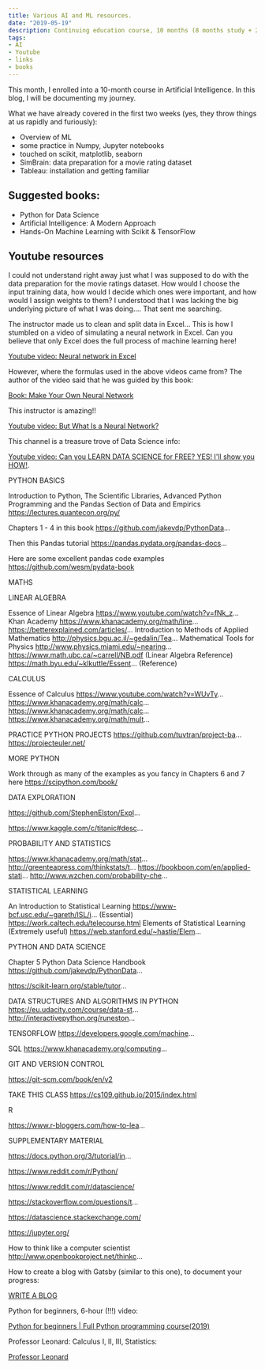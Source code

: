 ```yaml
---
title: Various AI and ML resources.
date: "2019-05-19"
description: Continuing education course, 10 months (8 months study + 2 months internship).
tags: 
- AI
- Youtube
- links
- books
---
```

This month, I enrolled into a 10-month course in Artificial Intelligence. In this blog, I will be documenting my journey. 

What we have already covered in the first two weeks (yes, they throw things at us rapidly and furiously):

- Overview of ML
- some practice in Numpy, Jupyter notebooks 
- touched on scikit, matplotlib, seaborn 
- SimBrain: data preparation for a movie rating dataset
- Tableau: installation and getting familiar

## Suggested books:

- Python for Data Science
- Artificial Intelligence: A Modern Approach
- Hands-On Machine Learning with Scikit & TensorFlow

## Youtube resources

I could not understand right away just what I was supposed to do with the data preparation for the movie ratings dataset. How would I choose the input training data, how would I decide which ones were important, and how would I assign weights to them? I understood that I was lacking the big underlying picture of what I was doing.... That sent me searching. 

The instructor made us to clean and split data in Excel... This is how I stumbled on a video of simulating a neural network in Excel. Can you believe that only Excel does the full process of machine learning here!

[Youtube video: Neural network in Excel](https://www.youtube.com/watch?v=7gV6mb2Y3P0)

However, where the formulas used in the above videos came from? The author of the video said that he was guided by this book:

[Book: Make Your Own Neural Network](https://www.amazon.ca/Make-Your-Own-Neural-Network/dp/1530826608/ref=sr_1_1?crid=1NXDRWJW30KXR&keywords=make+your+own+neural+network&qid=1558320798&s=gateway&sprefix=make+your+own+%2Caps%2C137&sr=8-1)

This instructor is amazing!!

[Youtube video: But What Is a Neural Network?](https://www.youtube.com/watch?v=aircAruvnKk)

This channel is a treasure trove of Data Science info:

[Youtube video: Can you LEARN DATA SCIENCE for FREE? YES! I'll show you HOW!](https://www.youtube.com/watch?v=eTxyviU0Ddo).

PYTHON BASICS

Introduction to Python, The Scientific Libraries, Advanced Python Programming and the Pandas Section of Data and Empirics https://lectures.quantecon.org/py/

Chapters 1 - 4 in this book https://github.com/jakevdp/PythonData...

Then this Pandas tutorial https://pandas.pydata.org/pandas-docs...

Here are some excellent pandas code examples https://github.com/wesm/pydata-book


MATHS


LINEAR ALGEBRA 

Essence of Linear Algebra https://www.youtube.com/watch?v=fNk_z...
Khan Academy https://www.khanacademy.org/math/line...
https://betterexplained.com/articles/...
Introduction to Methods of Applied Mathematics http://physics.bgu.ac.il/~gedalin/Tea...
Mathematical Tools for Physics http://www.physics.miami.edu/~nearing...
https://www.math.ubc.ca/~carrell/NB.pdf (Linear Algebra Reference)
https://math.byu.edu/~klkuttle/Essent... (Reference)

CALCULUS

Essence of Calculus https://www.youtube.com/watch?v=WUvTy...
https://www.khanacademy.org/math/calc...
https://www.khanacademy.org/math/calc...
https://www.khanacademy.org/math/mult...

PRACTICE PYTHON PROJECTS
https://github.com/tuvtran/project-ba...
https://projecteuler.net/

MORE PYTHON

Work through as many of the examples as you fancy in Chapters 6 and 7 here https://scipython.com/book/

DATA EXPLORATION

https://github.com/StephenElston/Expl...

https://www.kaggle.com/c/titanic#desc...

PROBABILITY AND STATISTICS

https://www.khanacademy.org/math/stat...
http://greenteapress.com/thinkstats/t...
https://bookboon.com/en/applied-stati...
http://www.wzchen.com/probability-che...


STATISTICAL LEARNING 

An Introduction to Statistical Learning https://www-bcf.usc.edu/~gareth/ISL/i... (Essential)
https://work.caltech.edu/telecourse.html
Elements of Statistical Learning (Extremely useful)
https://web.stanford.edu/~hastie/Elem...

PYTHON AND DATA SCIENCE

Chapter 5 Python Data Science Handbook https://github.com/jakevdp/PythonData...

https://scikit-learn.org/stable/tutor...

DATA STRUCTURES AND ALGORITHMS IN PYTHON
https://eu.udacity.com/course/data-st...
http://interactivepython.org/runeston...

TENSORFLOW
https://developers.google.com/machine...

SQL
https://www.khanacademy.org/computing...

GIT AND VERSION CONTROL

https://git-scm.com/book/en/v2 

TAKE THIS CLASS
https://cs109.github.io/2015/index.html

R

https://www.r-bloggers.com/how-to-lea...

SUPPLEMENTARY MATERIAL

https://docs.python.org/3/tutorial/in...

https://www.reddit.com/r/Python/

https://www.reddit.com/r/datascience/

https://stackoverflow.com/questions/t...

https://datascience.stackexchange.com/

https://jupyter.org/

How to think like a computer scientist http://www.openbookproject.net/thinkc...

How to create a blog with Gatsby (similar to this one), to document your progress:

[WRITE A BLOG](https://blog.jakoblind.no/gatsby-blog/)

Python for beginners, 6-hour (!!!) video:

[Python for beginners | Full Python programming course(2019)](https://www.youtube.com/watch?v=_uQrJ0TkZlc)

Professor Leonard: Calculus I, II, III, Statistics:

[Professor Leonard](https://www.youtube.com/user/professorleonard57/playlists)

